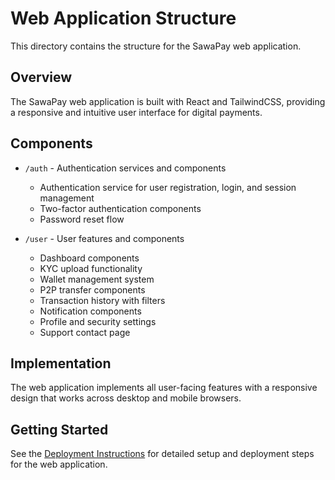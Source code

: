 # Web Application Structure

This directory contains the structure for the SawaPay web application.

## Overview

The SawaPay web application is built with React and TailwindCSS, providing a responsive and intuitive user interface for digital payments.

## Components

- `/auth` - Authentication services and components
  - Authentication service for user registration, login, and session management
  - Two-factor authentication components
  - Password reset flow
  
- `/user` - User features and components
  - Dashboard components
  - KYC upload functionality
  - Wallet management system
  - P2P transfer components
  - Transaction history with filters
  - Notification components
  - Profile and security settings
  - Support contact page

## Implementation

The web application implements all user-facing features with a responsive design that works across desktop and mobile browsers.

## Getting Started

See the [Deployment Instructions](/docs/deployment_instructions.md) for detailed setup and deployment steps for the web application.

